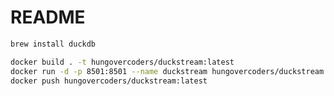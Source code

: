# README

```bash
brew install duckdb
```

```bash
docker build . -t hungovercoders/duckstream:latest
docker run -d -p 8501:8501 --name duckstream hungovercoders/duckstream:latest
docker push hungovercoders/duckstream:latest
```
